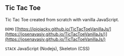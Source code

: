 ## Tic Tac Toe

Tic Tac Toe created from scratch with vanilla JavaScript.

`DEMO` [[https://jojojacky.github.io/TicTacToeVanillaJs/](https://josenavasiv.github.io/TicTacToeVanillaJs/)](https://josenavasiv.github.io/TicTacToeVanillaJs/)

`STACK` JavaScript (Nodejs), Skeleton (CSS)

